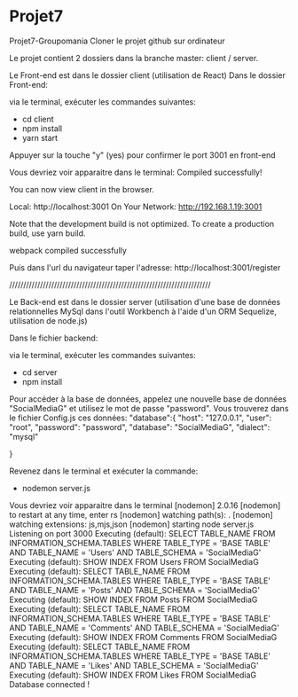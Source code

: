 # Projet7
Projet7-Groupomania
Cloner le projet github sur ordinateur

Le projet contient 2 dossiers dans la branche master: client / server.

Le Front-end est dans le dossier client (utilisation de React) Dans le dossier Front-end:

via le terminal, exécuter les commandes suivantes:

- cd client
- npm install
- yarn start

Appuyer sur la touche "y" (yes) pour confirmer le port 3001 en front-end

Vous devriez voir apparaitre dans le terminal: Compiled successfully!

You can now view client in the browser.

Local: http://localhost:3001 On Your Network: http://192.168.1.19:3001

Note that the development build is not optimized. To create a production build, use yarn build.

webpack compiled successfully

Puis dans l'url du navigateur taper l'adresse: http://localhost:3001/register

////////////////////////////////////////////////////////////////////////

Le Back-end est dans le dossier server (utilisation d'une base de données relationnelles MySql dans l'outil Workbench à l'aide d'un ORM Sequelize, utilisation de node.js)

Dans le fichier backend:

via le terminal, exécuter les commandes suivantes:

- cd server
- npm install

Pour accéder à la base de données, appelez une nouvelle base de données "SocialMediaG" et utilisez le mot de passe "password". Vous trouverez dans le fichier Config.js ces données: "database":{ "host": "127.0.0.1", "user": "root", "password": "password", "database": "SocialMediaG", "dialect": "mysql"

}

Revenez dans le terminal et exécuter la commande:

- nodemon server.js

Vous devriez voir apparaitre dans le terminal [nodemon] 2.0.16 [nodemon] to restart at any time, enter rs [nodemon] watching path(s): . [nodemon] watching extensions: js,mjs,json [nodemon] starting node server.js Listening on port 3000 Executing (default): SELECT TABLE_NAME FROM INFORMATION_SCHEMA.TABLES WHERE TABLE_TYPE = 'BASE TABLE' AND TABLE_NAME = 'Users' AND TABLE_SCHEMA = 'SocialMediaG' Executing (default): SHOW INDEX FROM Users FROM SocialMediaG Executing (default): SELECT TABLE_NAME FROM INFORMATION_SCHEMA.TABLES WHERE TABLE_TYPE = 'BASE TABLE' AND TABLE_NAME = 'Posts' AND TABLE_SCHEMA = 'SocialMediaG' Executing (default): SHOW INDEX FROM Posts FROM SocialMediaG Executing (default): SELECT TABLE_NAME FROM INFORMATION_SCHEMA.TABLES WHERE TABLE_TYPE = 'BASE TABLE' AND TABLE_NAME = 'Comments' AND TABLE_SCHEMA = 'SocialMediaG' Executing (default): SHOW INDEX FROM Comments FROM SocialMediaG Executing (default): SELECT TABLE_NAME FROM INFORMATION_SCHEMA.TABLES WHERE TABLE_TYPE = 'BASE TABLE' AND TABLE_NAME = 'Likes' AND TABLE_SCHEMA = 'SocialMediaG' Executing (default): SHOW INDEX FROM Likes FROM SocialMediaG Database connected !
